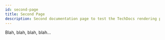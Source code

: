 ```yaml
---
id: second-page
title: Second Page
description: Second documentation page to test the TechDocs rendering process
---
```


Blah, blah, blah, blah...
